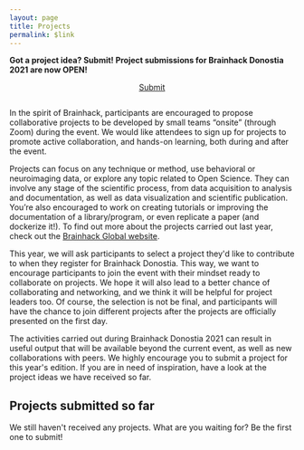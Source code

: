 ```yaml
---
layout: page
title: Projects
permalink: $link
---
```


**Got a project idea? Submit! Project submissions for Brainhack Donostia 2021 are now OPEN!**

<center style="padding-bottom: 1em;"><a class="submission-button" href="https://forms.gle/cUcY4BB5sNjg1TuEA" target="_blank">Submit</a></center>

In the spirit of Brainhack, participants are encouraged to propose collaborative projects to be developed by small teams “onsite” (through Zoom) during the event. We would like attendees to sign up for projects to promote active collaboration, and hands-on learning, both during and after the event.

Projects can focus on any technique or method, use behavioral or neuroimaging data, or explore any topic related to Open Science. They can involve any stage of the scientific process, from data acquisition to analysis and documentation, as well as data visualization and scientific publication. You’re also encouraged to work on creating tutorials or improving the documentation of a library/program, or even replicate a paper (and dockerize it!).
To find out more about the projects carried out last year, check out the <a href="https://brainhack.org/global2020/projects" target="_blank">Brainhack Global website</a>.

This year, we will ask participants to select a project they'd like to contribute to when they register for Brainhack Donostia. This way, we want to encourage participants to join the event with their mindset ready to collaborate on projects. We hope it will also lead to a better chance of collaborating and networking, and we think it will be helpful for project leaders too. Of course, the selection is not be final, and participants will have the chance to join different projects after the projects are officially presented on the first day.

The activities carried out during Brainhack Donostia 2021 can result in useful output that will be available beyond the current event, as well as new collaborations with peers. We highly encourage you to submit a project for this year's edition. If you are in need of inspiration, have a look at the project ideas we have received so far.

## Projects submitted so far

We still haven't received any projects. What are you waiting for? Be the first one to submit!